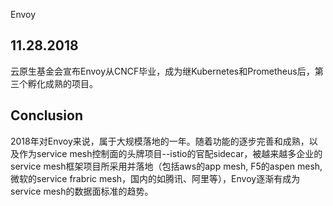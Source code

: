 Envoy

## 11.28.2018

云原生基金会宣布Envoy从CNCF毕业，成为继Kubernetes和Prometheus后，第三个孵化成熟的项目。

## Conclusion
2018年对Envoy来说，属于大规模落地的一年。随着功能的逐步完善和成熟，以及作为service mesh控制面的头牌项目--istio的官配sidecar，被越来越多企业的service mesh框架项目所采用并落地（包括aws的app mesh, F5的aspen mesh, 微软的service frabric mesh，国内的如腾讯、阿里等），Envoy逐渐有成为service mesh的数据面标准的趋势。
